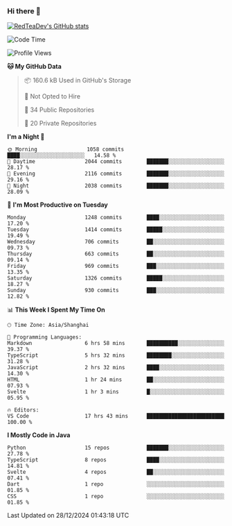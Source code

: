 ### Hi there 👋

<!--
**RedTeaDev/RedTeaDev** is a ✨ _special_ ✨ repository because its `README.md` (this file) appears on your GitHub profile.

Here are some ideas to get you started:

- 🔭 I’m currently working on ...
- 🌱 I’m currently learning ...
- 👯 I’m looking to collaborate on ...
- 🤔 I’m looking for help with ...
- 💬 Ask me about ...
- 📫 How to reach me: ...
- 😄 Pronouns: ...
- ⚡ Fun fact: ...
-->

<!--
[![wakatime](https://wakatime.com/badge/user/6b101ed0-04c0-4490-9283-eb61f2efff96.svg)](https://wakatime.com/@6b101ed0-04c0-4490-9283-eb61f2efff96)
!-->

[![RedTeaDev's GitHub stats](https://github-readme-stats.vercel.app/api?username=RedTeaDev\&include_all_commits=true)](https://github.com/anuraghazra/github-readme-stats)
<!--
[![willianrod's wakatime stats](https://github-readme-stats.vercel.app/api/wakatime?username=RedTeaDev)](https://github.com/anuraghazra/github-readme-stats)
!-->
<!--START_SECTION:waka-->
![Code Time](http://img.shields.io/badge/Code%20Time-2%2C838%20hrs%2038%20mins-blue)

![Profile Views](http://img.shields.io/badge/Profile%20Views-0-blue)

**🐱 My GitHub Data** 

> 📦 160.6 kB Used in GitHub's Storage 
 > 
> 🚫 Not Opted to Hire
 > 
> 📜 34 Public Repositories 
 > 
> 🔑 20 Private Repositories 
 > 
**I'm a Night 🦉** 

```text
🌞 Morning                1058 commits        ████░░░░░░░░░░░░░░░░░░░░░   14.58 % 
🌆 Daytime                2044 commits        ███████░░░░░░░░░░░░░░░░░░   28.17 % 
🌃 Evening                2116 commits        ███████░░░░░░░░░░░░░░░░░░   29.16 % 
🌙 Night                  2038 commits        ███████░░░░░░░░░░░░░░░░░░   28.09 % 
```
📅 **I'm Most Productive on Tuesday** 

```text
Monday                   1248 commits        ████░░░░░░░░░░░░░░░░░░░░░   17.20 % 
Tuesday                  1414 commits        █████░░░░░░░░░░░░░░░░░░░░   19.49 % 
Wednesday                706 commits         ██░░░░░░░░░░░░░░░░░░░░░░░   09.73 % 
Thursday                 663 commits         ██░░░░░░░░░░░░░░░░░░░░░░░   09.14 % 
Friday                   969 commits         ███░░░░░░░░░░░░░░░░░░░░░░   13.35 % 
Saturday                 1326 commits        █████░░░░░░░░░░░░░░░░░░░░   18.27 % 
Sunday                   930 commits         ███░░░░░░░░░░░░░░░░░░░░░░   12.82 % 
```


📊 **This Week I Spent My Time On** 

```text
🕑︎ Time Zone: Asia/Shanghai

💬 Programming Languages: 
Markdown                 6 hrs 58 mins       ██████████░░░░░░░░░░░░░░░   39.37 % 
TypeScript               5 hrs 32 mins       ████████░░░░░░░░░░░░░░░░░   31.28 % 
JavaScript               2 hrs 32 mins       ████░░░░░░░░░░░░░░░░░░░░░   14.30 % 
HTML                     1 hr 24 mins        ██░░░░░░░░░░░░░░░░░░░░░░░   07.93 % 
Svelte                   1 hr 3 mins         █░░░░░░░░░░░░░░░░░░░░░░░░   05.95 % 

🔥 Editors: 
VS Code                  17 hrs 43 mins      █████████████████████████   100.00 % 
```

**I Mostly Code in Java** 

```text
Python                   15 repos            ███████░░░░░░░░░░░░░░░░░░   27.78 % 
TypeScript               8 repos             ████░░░░░░░░░░░░░░░░░░░░░   14.81 % 
Svelte                   4 repos             ██░░░░░░░░░░░░░░░░░░░░░░░   07.41 % 
Dart                     1 repo              ░░░░░░░░░░░░░░░░░░░░░░░░░   01.85 % 
CSS                      1 repo              ░░░░░░░░░░░░░░░░░░░░░░░░░   01.85 % 
```




 Last Updated on 28/12/2024 01:43:18 UTC
<!--END_SECTION:waka-->


